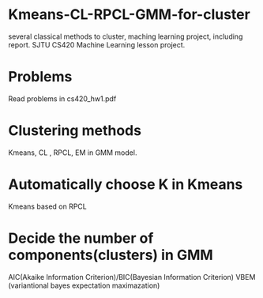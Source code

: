# Kmeans-CL-RPCL-GMM-for-cluster
several classical methods to cluster, maching learning project, including report.
SJTU CS420 Machine Learning lesson project.

# Problems
Read problems in cs420_hw1.pdf

# Clustering methods
Kmeans, CL , RPCL, EM in GMM model.

# Automatically choose K in Kmeans
Kmeans based on RPCL

# Decide the number of components(clusters) in GMM
AIC(Akaike Information Criterion)/BIC(Bayesian Information Criterion) 
VBEM (variantional bayes expectation maximazation)
